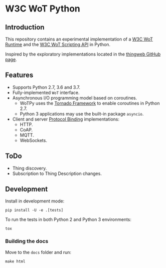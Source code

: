 # W3C WoT Python

## Introduction

This repository contains an experimental implementation of a [W3C WoT Runtime](https://github.com/w3c/wot-architecture/blob/master/terminology.md#wot-runtime) and the [W3C WoT Scripting API](https://w3c.github.io/wot-scripting-api/) in Python.

Inspired by the exploratory implementations located in the [thingweb GitHub page](https://github.com/thingweb).

## Features

* Supports Python 2.7, 3.6 and 3.7.
* Fully-implemented `WoT` interface.
* Asynchronous I/O programming model based on coroutines.
    * WoTPy uses the [Tornado Framework](https://www.tornadoweb.org) to enable coroutines in Python 2.7.
    * Python 3 applications may use the built-in package `asyncio`.
* Client and server [Protocol Binding](https://github.com/w3c/wot-architecture/blob/master/terminology.md#protocol-binding) implementations:
    * HTTP.
    * CoAP.
    * MQTT.
    * WebSockets.

## ToDo

* Thing discovery.
* Subscription to Thing Description changes.

## Development

Install in development mode:

```
pip install -U -e .[tests]
```

To run the tests in both Python 2 and Python 3 environments:

```
tox
```

### Building the docs

Move to the `docs` folder and run:

```
make html
```